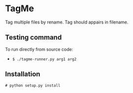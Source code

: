 # TagMe
Tag multiple files by rename. Tag should appairs in filename.

## Testing command
To run directly from source code:
- `$ ./tagme-runner.py arg1 arg2`

## Installation
`# python setup.py install`
